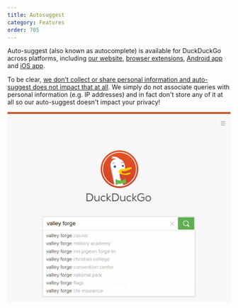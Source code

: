 ```yaml
---
title: Autosuggest
category: Features
order: 705
---
```


<p>
    Auto-suggest (also known as autocomplete) is available for DuckDuckGo across
    platforms, including <a href="https://duckduckgo.com/">our website</a>,
    <a href="/desktop/adding-duckduckgo-to-your-browser">browser extensions</a>, <a href="/mobile/android">Android app</a> and
    <a href="/mobile/ios">iOS app</a>.
</p>
<p>
    To be clear,
    <a href="https://duckduckgo.com/privacy">we don't collect or share personal information and auto-suggest does not
        impact that at all</a>. We simply do not associate queries with personal information (e.g. IP
    addresses) and in fact don't store any of it at all so our auto-suggest
    doesn't impact your privacy!
</p>

<img src="/images/31b134d0c227539ea4a23b6e154b85d7.png" />